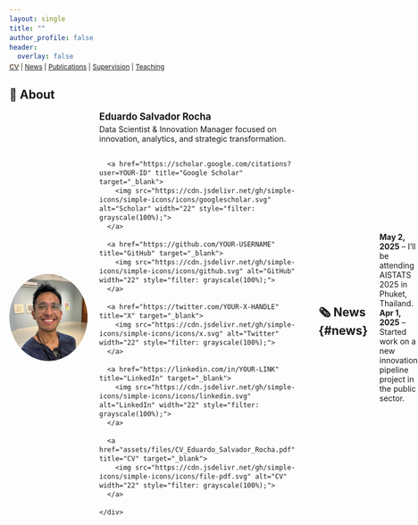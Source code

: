 ```yaml
---
layout: single
title: ""
author_profile: false
header:
  overlay: false
---
```


<!-- Header Navigation Bar -->
<div style="display: flex; justify-content: space-between; align-items: center; margin-top: -2em; margin-bottom: 2em;">
  <!--h1 style="margin: 0; font-size: 1.5em;">Eduardo Salvador Rocha</h1-->
  <div style="font-size: 0.85em;">
    <a href="assets/files/CV_Eduardo_Salvador_Rocha.pdf">CV</a> |
    <a href="#news">News</a> |
    <a href="#publications">Publications</a> |
    <a href="#supervision">Supervision</a> |
    <a href="#teaching">Teaching</a>
  </div>
</div>

<!-- About Section with SVG icons -->
## 👋 About

<div style="display: flex; align-items: center; gap: 1.5em;">
  <img src="assets/img/headshot_circle.png" width="140" style="border-radius: 50%;">
  <div>
    <p style="margin: 0; font-size: 1.2em;"><strong>Eduardo Salvador Rocha</strong></p>
    <p style="margin-top: 0.3em;">Data Scientist & Innovation Manager focused on innovation, analytics, and strategic transformation.</p>
    <div style="display: flex; gap: 1em; margin-top: 0.5em;">

      <a href="https://scholar.google.com/citations?user=YOUR-ID" title="Google Scholar" target="_blank">
        <img src="https://cdn.jsdelivr.net/gh/simple-icons/simple-icons/icons/googlescholar.svg" alt="Scholar" width="22" style="filter: grayscale(100%);">
      </a>

      <a href="https://github.com/YOUR-USERNAME" title="GitHub" target="_blank">
        <img src="https://cdn.jsdelivr.net/gh/simple-icons/simple-icons/icons/github.svg" alt="GitHub" width="22" style="filter: grayscale(100%);">
      </a>

      <a href="https://twitter.com/YOUR-X-HANDLE" title="X" target="_blank">
        <img src="https://cdn.jsdelivr.net/gh/simple-icons/simple-icons/icons/x.svg" alt="Twitter" width="22" style="filter: grayscale(100%);">
      </a>

      <a href="https://linkedin.com/in/YOUR-LINK" title="LinkedIn" target="_blank">
        <img src="https://cdn.jsdelivr.net/gh/simple-icons/simple-icons/icons/linkedin.svg" alt="LinkedIn" width="22" style="filter: grayscale(100%);">
      </a>

      <a href="assets/files/CV_Eduardo_Salvador_Rocha.pdf" title="CV" target="_blank">
        <img src="https://cdn.jsdelivr.net/gh/simple-icons/simple-icons/icons/file-pdf.svg" alt="CV" width="22" style="filter: grayscale(100%);">
      </a>

    </div>
  </div>
</div>

---

## 🗞️ News {#news}

**May 2, 2025** – I’ll be attending AISTATS 2025 in Phuket, Thailand.  
**Apr 1, 2025** – Started work on a new innovation pipeline project in the public sector.  

---

## 📚 Publications {#publications}

- Rocha, E. (2024). *Responsible AI in Practice*. *Journal of Innovation & Ethics*.  
- Rocha, E. (2023). *Clustering as Insight*. *Data for Good Conference*.

---

## 🧑‍🎓 Supervision {#supervision}

- Ana López — Master's research on digital transformation (2023)  
- Carlos Méndez — Undergraduate thesis on machine learning in logistics (2022)  

---

## 🎓 Teaching {#teaching}

- Data Science Instructor – [Institution Name], 2023  
- Guest Lecturer – AI Ethics @ [University], 2022  
